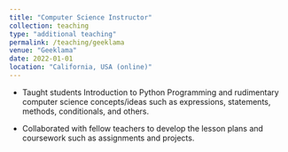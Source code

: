 ```yaml
---
title: "Computer Science Instructor"
collection: teaching
type: "additional teaching"
permalink: /teaching/geeklama
venue: "Geeklama"
date: 2022-01-01
location: "California, USA (online)"
---
```


- Taught students Introduction to Python Programming and rudimentary computer science concepts/ideas such as expressions, statements, methods, conditionals, and others.

- Collaborated with fellow teachers to develop the lesson plans and coursework such as assignments and projects.
